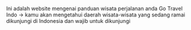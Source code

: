 Ini adalah website mengenai panduan wisata perjalanan anda
Go Travel Indo -> kamu akan mengetahui daerah wisata-wisata yang sedang ramai dikunjungi di Indonesia dan wajib untuk dikunjungi 
